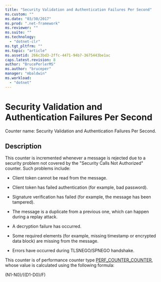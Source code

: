 ```yaml
---
title: "Security Validation and Authentication Failures Per Second"
ms.custom: ""
ms.date: "03/30/2017"
ms.prod: ".net-framework"
ms.reviewer: ""
ms.suite: ""
ms.technology: 
  - "dotnet-clr"
ms.tgt_pltfrm: ""
ms.topic: "article"
ms.assetid: 266c3bd3-2ffc-4471-94b7-3675443be1ac
caps.latest.revision: 8
author: "BrucePerlerMS"
ms.author: "bruceper"
manager: "mbaldwin"
ms.workload: 
  - "dotnet"
---
```

# Security Validation and Authentication Failures Per Second
Counter name: Security Validation and Authentication Failures Per Second.  
  
## Description  
 This counter is incremented whenever a message is rejected due to a security problem not covered by the "Security Calls Not Authorized" counter. Such problems include:  
  
-   Client token cannot be read from the message.  
  
-   Client token has failed authentication (for example, bad password).  
  
-   Signature verification has failed (for example, the message has been tampered).  
  
-   The message is a duplicate from a previous one, which can happen during a replay attack.  
  
-   A decryption failure has occurred.  
  
-   Some required elements (for example, missing timestamp or encrypted data block) are missing from the message.  
  
-   Errors have occurred during TLSNEGO/SPNEGO handshake.  
  
 This counter is of performance counter type [PERF_COUNTER_COUNTER](http://go.microsoft.com/fwlink/?LinkID=94649), whose value is calculated using the following formula:  
  
 (N1-N0)/((D1-D0)/F)
